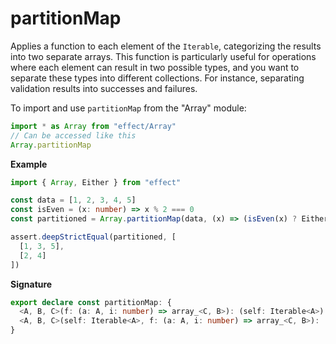 # partitionMap

Applies a function to each element of the `Iterable`, categorizing the results into two separate arrays.
This function is particularly useful for operations where each element can result in two possible types,
and you want to separate these types into different collections. For instance, separating validation results
into successes and failures.

To import and use `partitionMap` from the "Array" module:

```ts
import * as Array from "effect/Array"
// Can be accessed like this
Array.partitionMap
```

**Example**

```ts
import { Array, Either } from "effect"

const data = [1, 2, 3, 4, 5]
const isEven = (x: number) => x % 2 === 0
const partitioned = Array.partitionMap(data, (x) => (isEven(x) ? Either.right(x) : Either.left(x)))

assert.deepStrictEqual(partitioned, [
  [1, 3, 5],
  [2, 4]
])
```

**Signature**

```ts
export declare const partitionMap: {
  <A, B, C>(f: (a: A, i: number) => array_<C, B>): (self: Iterable<A>) => [left: Array<B>, right: Array<C>]
  <A, B, C>(self: Iterable<A>, f: (a: A, i: number) => array_<C, B>): [left: Array<B>, right: Array<C>]
}
```
